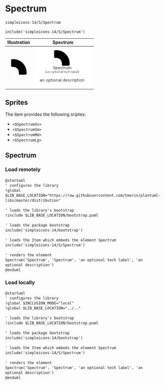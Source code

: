 # Spectrum


```text
simpleicons-14/S/Spectrum
```

```text
include('simpleicons-14/S/Spectrum')
```



| Illustration | Spectrum |
| :---: | :---: |
| ![illustration for Illustration](../../simpleicons-14/S/Spectrum.png) | ![illustration for Spectrum](../../simpleicons-14/S/Spectrum.Local.png) |



## Sprites
The item provides the following sriptes:

- `<$SpectrumXs>`
- `<$SpectrumSm>`
- `<$SpectrumMd>`
- `<$SpectrumLg>`





## Spectrum

### Load remotely
```plantuml
@startuml
' configures the library
!global $LIB_BASE_LOCATION="https://raw.githubusercontent.com/tmorin/plantuml-libs/master/distribution"

' loads the library's bootstrap
!include $LIB_BASE_LOCATION/bootstrap.puml

' loads the package bootstrap
include('simpleicons-14/bootstrap')

' loads the Item which embeds the element Spectrum
include('simpleicons-14/S/Spectrum')

' renders the element
Spectrum('Spectrum', 'Spectrum', 'an optional tech label', 'an optional description')
@enduml
```

### Load locally
```plantuml
@startuml
' configures the library
!global $INCLUSION_MODE="local"
!global $LIB_BASE_LOCATION="../.."

' loads the library's bootstrap
!include $LIB_BASE_LOCATION/bootstrap.puml

' loads the package bootstrap
include('simpleicons-14/bootstrap')

' loads the Item which embeds the element Spectrum
include('simpleicons-14/S/Spectrum')

' renders the element
Spectrum('Spectrum', 'Spectrum', 'an optional tech label', 'an optional description')
@enduml
```

